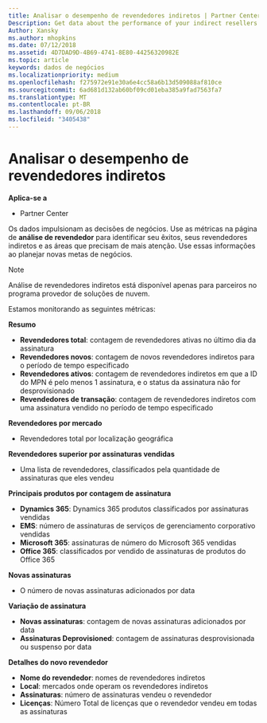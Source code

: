 ```yaml
---
title: Analisar o desempenho de revendedores indiretos | Partner Center
Description: Get data about the performance of your indirect resellers.
Author: Xansky
ms.author: mhopkins
ms.date: 07/12/2018
ms.assetid: 4D7DAD9D-4B69-4741-8E80-44256320982E
ms.topic: article
keywords: dados de negócios
ms.localizationpriority: medium
ms.openlocfilehash: f275972e91e30a6e4cc58a6b13d509088af810ce
ms.sourcegitcommit: 6ad681d132ab60bf09cd01eba385a9fad7563fa7
ms.translationtype: MT
ms.contentlocale: pt-BR
ms.lasthandoff: 09/06/2018
ms.locfileid: "3405438"
---
```

# <a name="analyze-indirect-resellers-performance"></a>Analisar o desempenho de revendedores indiretos 

**Aplica-se a**
- Partner Center

Os dados impulsionam as decisões de negócios. Use as métricas na página de **análise de revendedor** para identificar seu êxitos, seus revendedores indiretos e as áreas que precisam de mais atenção. Use essas informações ao planejar novas metas de negócios.

> [!NOTE]
> Análise de revendedores indiretos está disponível apenas para parceiros no programa provedor de soluções de nuvem.

Estamos monitorando as seguintes métricas:

**Resumo**  
 - **Revendedores total**: contagem de revendedores ativas no último dia da assinatura  
 - **Revendedores novos**: contagem de novos revendedores indiretos para o período de tempo especificado  
 - **Revendedores ativos**: contagem de revendedores indiretos em que a ID do MPN é pelo menos 1 assinatura, e o status da assinatura não for desprovisionado  
 - **Revendedores de transação**: contagem de revendedores indiretos com uma assinatura vendido no período de tempo especificado  

**Revendedores por mercado**  
 - Revendedores total por localização geográfica  

**Revendedores superior por assinaturas vendidas**
 - Uma lista de revendedores, classificados pela quantidade de assinaturas que eles vendeu  

**Principais produtos por contagem de assinatura**  
 - **Dynamics 365**: Dynamics 365 produtos classificados por assinaturas vendidas  
 - **EMS**: número de assinaturas de serviços de gerenciamento corporativo vendidas  
 - **Microsoft 365**: assinaturas de número do Microsoft 365 vendidas  
 - **Office 365**: classificados por vendido de assinaturas de produtos do Office 365  

**Novas assinaturas**  
 - O número de novas assinaturas adicionados por data  

**Variação de assinatura**  
 - **Novas assinaturas**: contagem de novas assinaturas adicionados por data  
 - **Assinaturas Deprovisioned**: contagem de assinaturas desprovisionada ou suspenso por data  

**Detalhes do novo revendedor**  
 - **Nome do revendedor**: nomes de revendedores indiretos  
 - **Local**: mercados onde operam os revendedores indiretos  
 - **Assinaturas**: número de assinaturas vendeu o revendedor  
 - **Licenças**: Número Total de licenças que o revendedor vendeu em todas as assinaturas  
  
  